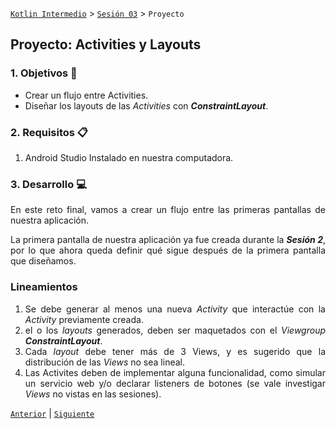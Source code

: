 [`Kotlin Intermedio`](../../Readme.md) > [`Sesión 03`](../Readme.md) > `Proyecto`

## Proyecto: Activities y Layouts

<div style="text-align: justify;">

### 1. Objetivos :dart:

- Crear un flujo entre Activities.
- Diseñar los layouts de las _Activities_ con ___ConstraintLayout___.

### 2. Requisitos :clipboard:

1. Android Studio Instalado en nuestra computadora.

### 3. Desarrollo :computer:

En este reto final, vamos a crear un flujo entre las primeras pantallas de nuestra aplicación. 

La primera pantalla de nuestra aplicación ya fue creada durante la ___Sesión 2___, por lo que ahora queda definir qué sigue después de la primera pantalla que diseñamos.


### Lineamientos

1. Se debe generar al menos una nueva _Activity_ que interactúe con la _Activity_ previamente creada.
2. el o los _layouts_ generados, deben ser maquetados con el _Viewgroup_ ___ConstraintLayout___.
3. Cada _layout_ debe tener más de 3 Views, y es sugerido que la distribución de las _Views_ no sea lineal.
4. Las Activites deben de implementar alguna funcionalidad, como simular un servicio web y/o declarar listeners de botones (se vale investigar _Views_ no vistas en las sesiones). 


[`Anterior`](../Ejemplo-05/Readme.md) | [`Siguiente`](../Postwork/Readme.md)

</div>
